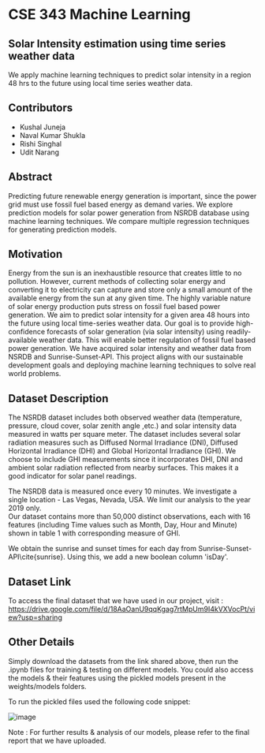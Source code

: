 # CSE 343 Machine Learning

## Solar Intensity estimation using time series weather data

We apply machine learning techniques to predict solar intensity in a region 48 hrs to the future using local time series weather data.

## Contributors
- Kushal Juneja
- Naval Kumar Shukla
- Rishi Singhal
- Udit Narang

## Abstract
Predicting future renewable energy generation is important, since the power grid must use fossil fuel based energy as demand varies. We explore prediction models for solar power generation from NSRDB database using machine learning techniques. We compare multiple regression techniques for generating prediction models.

## Motivation
Energy from the sun is an inexhaustible resource that creates little to no pollution. However, current methods of collecting solar energy and converting it to electricity can capture and store only a small amount of the available energy from the sun at any given time. The highly variable nature of solar energy production puts stress on fossil fuel based power generation. We aim to predict solar intensity for a given area 48 hours into the future using local time-series weather data. Our goal is to provide high-confidence forecasts of solar generation (via solar intensity) using readily-available weather data. This will enable better regulation of fossil fuel based power generation. We have acquired solar intensity and weather data from NSRDB and Sunrise-Sunset-API. This project aligns with our sustainable development goals and deploying machine learning techniques to solve real world problems.

## Dataset Description
The NSRDB dataset includes both observed weather data (temperature, pressure, cloud cover, solar zenith angle ,etc.) and solar intensity data measured in watts per square meter. The dataset includes several solar radiation measures such as Diffused Normal Irradiance (DNI), Diffused Horizontal Irradiance (DHI) and Global Horizontal Irradiance (GHI). We choose to include GHI measurements since it incorporates DHI, DNI and ambient solar radiation reflected from nearby surfaces. This makes it a good indicator for solar panel readings.

The NSRDB data is measured once every 10 minutes. We investigate a single location - Las Vegas, Nevada, USA. We limit our analysis to the year 2019 only.
<br>
Our dataset contains more than 50,000 distinct observations, each with 16 features (including Time values such as Month, Day, Hour and Minute) shown in table 1 with corresponding measure of GHI.

We obtain the sunrise and sunset times for each day from Sunrise-Sunset-API\cite{sunrise}. Using this, we add a new boolean column 'isDay'.

## Dataset Link
To access the final dataset that we have used in our project, visit : https://drive.google.com/file/d/18AaOanU9qqKgag7rtMpUm9I4kVXVocPt/view?usp=sharing
## Other Details
Simply download the datasets from the link shared above, then run the .ipynb files for training & testing on different models. You could also access the models & their features using the pickled models present in the weights/models folders.

To run the pickled files used the following code snippet:

![image](https://user-images.githubusercontent.com/58341663/143772279-889238f0-9d67-4819-8505-d33eb3a02e15.png)

Note : For further results & analysis of our models, please refer to the final report that we have uploaded.

